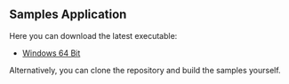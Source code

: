 ## Samples Application

Here you can download the latest executable:
* [Windows 64 Bit](https://github.com/sbaeumlisberger/VirtualizingWrapPanel/releases/download/v2.0.7/VirtualizingWrapPanelSamples.exe)

Alternatively, you can clone the repository and build the samples yourself.
